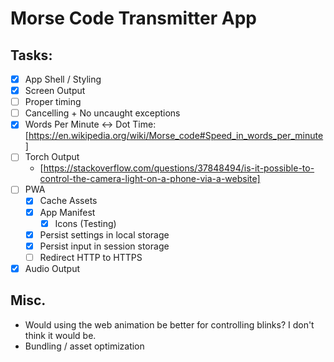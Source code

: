 # Morse Code Transmitter App


## Tasks:
* [x] App Shell / Styling
* [x] Screen Output
* [ ] Proper timing
* [ ] Cancelling + No uncaught exceptions
* [x] Words Per Minute <-> Dot Time: [https://en.wikipedia.org/wiki/Morse_code#Speed_in_words_per_minute]
* [ ] Torch Output
	* [https://stackoverflow.com/questions/37848494/is-it-possible-to-control-the-camera-light-on-a-phone-via-a-website]
* [ ] PWA
	* [x] Cache Assets
	* [x] App Manifest
		* [x] Icons (Testing)
	* [x] Persist settings in local storage
	* [x] Persist input in session storage
	* [ ] Redirect HTTP to HTTPS
* [x] Audio Output

## Misc.
* Would using the web animation be better for controlling blinks?  I don't think it would be.
* Bundling / asset optimization